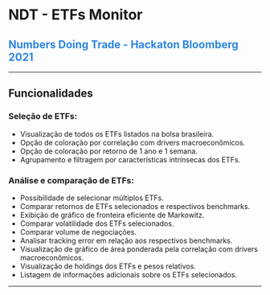 # NDT - ETFs Monitor

## <font color='#2e86e0'>Numbers Doing Trade - Hackaton Bloomberg 2021</font>

---

## Funcionalidades

### Seleção de ETFs:

- Visualização de todos os ETFs listados na bolsa brasileira.
- Opção de coloração por correlação com drivers macroeconômicos.
- Opção de coloração por retorno de 1 ano e 1 semana.
- Agrupamento e filtragem por características intrínsecas dos ETFs.

### Análise e comparação de ETFs:

- Possibilidade de selecionar múltiplos ETFs.
- Comparar retornos de ETFs selecionados e respectivos benchmarks.
- Exibição de gráfico de fronteira eficiente de Markowitz.
- Comparar volatilidade dos ETFs selecionados.
- Comparar volume de negociações.
- Analisar tracking error em relação aos respectivos benchmarks.
- Visualização de gráfico de área ponderada pela correlação com drivers macroeconômicos.
- Visualização de holdings dos ETFs e pesos relativos.
- Listagem de informações adicionais sobre os ETFs selecionados.

---
